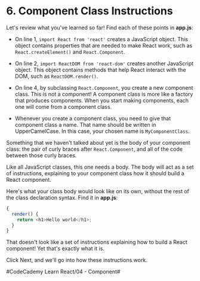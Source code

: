 # 6. Component Class Instructions
Let's review what you've learned so far! Find each of these points in **app.js**:

* On line 1, `import React from 'react'` creates a JavaScript object. This object contains properties that are needed to make React work, such as `React.createElement()` and `React.Component`.

* On line 2, `import ReactDOM from 'react-dom'` creates another JavaScript object. This object contains methods that help React interact with the DOM, such as `ReactDOM.render()`.

* On line 4, by subclassing `React.Component`, you create a new component class. This is not a component! A component class is more like a factory that produces components. When you start making components, each one will come from a component class.

* Whenever you create a component class, you need to give that component class a name. That name should be written in UpperCamelCase. In this case, your chosen name is `MyComponentClass`.

Something that we haven't talked about yet is the body of your component class: the pair of curly braces after `React.Component`, and all of the code between those curly braces.

Like all JavaScript classes, this one needs a body. The body will act as a set of instructions, explaining to your component class how it should build a React component.

Here's what your class body would look like on its own, without the rest of the class declaration syntax. Find it in **app.js**:

``` javascript
{
  render() {
    return <h1>Hello world</h1>;
  }
}
```

That doesn't look like a set of instructions explaining how to build a React component! Yet that's exactly what it is.

Click Next, and we'll go into how these instructions work.

#CodeCademy Learn React/04 - Component#